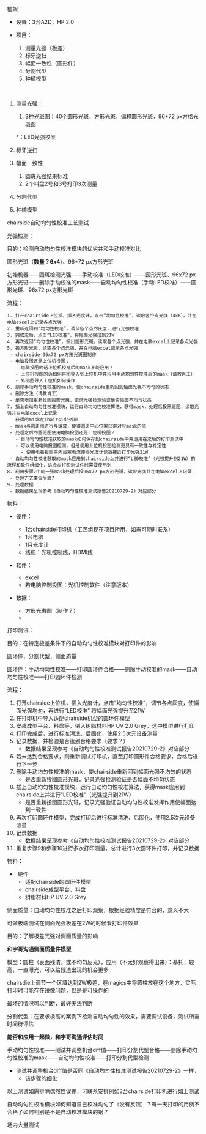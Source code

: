 框架

- 设备：3台A2D，HP 2.0

- 项目：
  1. 测量光强（极差）
  2. 标牙逆扫
  3. 幅面一致性（圆形件）
  4. 分割代型
  5. 种植模型

​		

1. 测量光强：

   1. 3种光斑图：40个圆形光斑，方形光斑，偏移圆形光斑，96*72 px方格光斑图

   *：LED光强校准

2. 标牙逆扫

3. 幅面一致性

   1. 圆斑光强结果标准
   2. 2个料盘2号和3号打印3次测量

4. 分割代型

5. 种植模型



chairside自动均匀性校准工艺测试



光强检测：

目的：检测自动均匀性校准模块的优劣并和手动校准对比

圆形光斑（**数量？6x4**）、96*72 px方形光斑

初始机器——圆斑检测光强——手动校准（LED校准）——圆形光斑、96x72 px方形光斑——删除手动校准的mask——自动均匀性校准（手动LED校准）——圆形光斑、96x72 px方形光斑

流程：

 	1. 打开chairside上位机，插入光度计，点击“均匀性校准”，读取各个点光强（4x6），并在电脑excel上记录各点光强
 	2. 重新返回到“均匀性校准”，调节各个点的灰度，进行光强校准
 	3. 完成之后，点击“LED校准”，将幅面光强拉到21W
 	4. 再次返回“均匀性校准”，投出圆形光斑，读取各个点光强，并在电脑excel上记录各点光强
 	5. 投方形光斑，读取各个点光强，并在电脑excel记录各点光强
     - chairside 96x72 px方形光斑图制作
     - 电脑投图还是上位机投图：
       - 电脑投图的话上位机校准后的mask不能应用？
       - 上位机投图的话如何将图导入到上位机中并应用手动均匀性校准后的mask（请教肖工）
       - 外部图导入上位机如何操作
 	6. 删除手动均匀性校准的mask，使chairside重新回到幅面光强不均匀的状态
     - 删除方法（请教肖工）
     - 是否增加重新投图圆形光斑，记录光强检测验证是否幅面不均匀状态
 	7. 插上自动均匀性校准模块，运行自动均匀性校准算法，获得mask，处理后投黑斑图，读取光强并在电脑excel上记录
     - 获得的mask在chairside外部
     - mask与圆斑图进行与运算，使得圆斑中心位置获得对应mask的值
     - 处理之后的圆斑图使用电脑投图还是上位机投图？
       - 自动均匀性校准获取的mask如何保存到chairside中并运用在之后的打印测试中
       - 可以使用电脑投图检测，但是使用上位机投图检测更具有一致性与稳定性
         - 使用电脑投图需先设置电流使得光度计读数接近打印光强21W
     - 自动均匀性校准获取的mask应用到chairside上并进行“LED校准”（光强提升到21W）的流程和软件组细化，这会在打印测试件时需要使用到
 	8. 利用步骤7中同一张mask处理后投96x72 px方形光斑，读取光强并在电脑excel上记录
     - 处理方式类似步骤7
 	9. 处理数据
     - 数据结果呈现参考《自动均匀性校准测试报告20210729-2》对应部分

物料：

- 硬件：
  - 1台chairside打印机（工艺组现在项目所用，如需可随时联系）
  - 1台电脑
  - 1只光度计
  - 线缆：光机控制线，HDMI线

- 软件：
  - excel
  - 若电脑控制投图：光机控制软件（注意版本）

- 数据：
  - 方形光斑图（制作？）
  - 




打印测试：

目的：在特定极差条件下的自动均匀性校准模块对打印件的影响

圆环件，分割代型，侧面质量

圆环件：手动均匀性校准——打印圆环件合格——删除手动校准的mask——自动均匀性校准——打印圆环件检测

流程：

1. 打开chairside上位机，插入光度计，点击“均匀性校准”，调节各点灰度，使幅面光强均匀，再进行“LED校准” 将幅面光强提升至21W
2. 在打印机中导入适配chairside机型的圆环件模型
3. 安装成型平台、料盘等，倒入树脂材料HP UV 2.0 Grey，选中模型进行打印
4. 打印完成后，进行标准清洗、后固化，使用2.5次元设备测量
5. 记录数据，并检验是否达到合格要求（要求？）
   - 数据结果呈现参考《自动均匀性校准测试报告20210729-2》对应部分
6. 若未达到合格要求，则重新调试打印机，直至打印圆形件合格要求，合格后进行下一步
7. 删除手动均匀性校准的mask，使chairside重新回到幅面光强不均匀的状态
   - 是否重新投图圆形光斑，记录光强检测验证是否幅面不均匀状态
8. 插上自动均匀性校准模块，运行自动均匀性校准算法，获得mask应用到chairside上并进行“LED校准”（光强提升到21W）
   - 是否重新投图圆形光斑，记录光强验证自动均匀性校准发挥作用使幅面达到一致性
9. 再次打印圆环件模型，完成打印后进行标准清洗、后固化，使用2.5次元设备测量
10. 记录数据
    - 数据结果呈现参考《自动均匀性校准测试报告20210729-2》对应部分
11. 重复步骤9和步骤10进行多次打印测量，总计进行3次圆环件打印，并记录数据



物料：

- ​	硬件
  - 适配chairside的圆环件模型
  - chairside成型平台、料盘
  - 树脂材料HP UV 2.0 Grey





侧面质量：自动均匀性校准之后打印观察，根据经验精度是符合的，意义不大

可做极端测试在侧面光强极差在2W的时候看打印件效果

目的：了解极差光强对侧面质量的影响

**和宇哥沟通侧面质量件模型**

模型：圆柱（表面残渣，或不均匀反光），应用（不太好观察得出来）：基托，较高，一直曝光，可以给残渣出现的机会更多

chairsdie上调节一个区域达到2W极差，在magics中将圆柱放在这个地方，实际打印时可能存在镜像问题，但是是可操作的

最坏的情况可以判断，最好无法判断





分割代型：在要求极高的案例下检测自动均匀性的效果，需要调试设备，测试所需时间待评估 

**能否和应用一起做，和宇哥沟通评估时间**



手动均匀性校准——测试并调整机台diff值——打印分割代型合格——删除手动均匀性校准的mask——自动均匀性校准——打印分割代型检测

- 测试并调整机台diff值是否同《自动均匀性校准测试报告20210729-2》一样，
  - 该步骤的细化



以上测试如需排除偶然性误差，可联系安排例如3台chairside打印机进行如上测试





自动均匀性校准模块如何知道自己校准均匀了（没有反馈）？有一天打印的用例不合格了如何判别是不是自动校准模块的锅？

场内大量测试